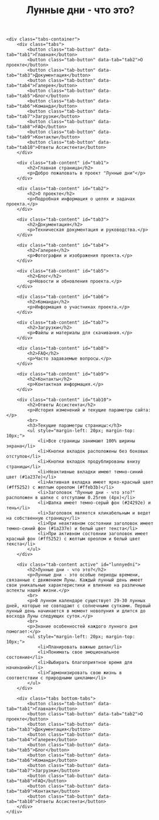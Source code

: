 <html><head><base href="/" />
<meta name="viewport" content="width=device-width, initial-scale=1">
<title>Лунные дни - что это?</title>
<style>
* {
    margin: 0;
    padding: 0;
    box-sizing: border-box;
    font-family: 'Roboto', sans-serif;
}

body {
    background: #c8e6c9;
}

.header {
    background: #24292e;
    color: white;
    padding: 0.25rem; /* Changed from 0.5rem to 0.25rem */
    text-align: center;
    box-shadow: 0 2px 5px rgba(0,0,0,0.1);
}

.project-title {
    font-size: 2.5rem;
    margin-bottom: 0.5rem;
    max-width: 100%;
    margin-left: auto;
    margin-right: auto;
    cursor: pointer;
    transition: all 0.3s ease;
    background-color: #1a237e;
    color: white;
    padding: 10px 20px;
    border-radius: 5px;
    display: inline-block;
    box-shadow: 0 0 15px rgba(255, 255, 255, 0.7);
}

.project-title.active {
    background-color: #ff5252;
    color: white;
    box-shadow: 0 0 15px #ffeb3b;
}

.tabs-container {
    width: 100%;
    margin: 20px auto;
    padding: 0;
}

.tabs {
    display: flex;
    flex-wrap: wrap;
    gap: 10px;
    margin-bottom: 20px;
    padding: 0;
}

.bottom-tabs {
    margin-top: 20px;
    margin-bottom: 40px;
}

.tab-button {
    background: #1a237e;
    color: white;
    border: none;
    padding: 12px 20px;
    border-radius: 5px;
    cursor: pointer;
    flex: 1;
    min-width: 150px;
    font-size: 1rem;
    transition: all 0.3s ease;
    box-shadow: 0 2px 5px rgba(0,0,0,0.1);
}

.tab-button:hover {
    opacity: 0.9;
    transform: translateY(-2px);
}

.tab-button.active {
    background: #ff5252;
    color: white;
    box-shadow: 0 0 15px #ffeb3b;
}

.tab-content {
    background: #e3f2fd;
    padding: 20px;
    border-radius: 0;
    box-shadow: 0 2px 5px rgba(0,0,0,0.1);
    min-height: 300px;
    display: none;
    width: 100%;
}

.tab-content.active {
    display: block;
    animation: fadeIn 0.5s ease;
}

@keyframes fadeIn {
    from { opacity: 0; }
    to { opacity: 1; }
}

@media (max-width: 768px) {
    .tab-button {
        width: calc(50% - 5px);
        min-width: unset;
    }
    
    .project-title {
        font-size: 2rem;
    }
}

@media (max-width: 480px) {
    .tab-button {
        width: 100%;
    }
    
    .project-title {
        font-size: 1.5rem;
    }
}
</style>
</head>
<body>
    <header class="header">
        <h1 class="project-title">Лунные дни - что это?</h1>
    </header>

    <div class="tabs-container">
        <div class="tabs">
            <button class="tab-button" data-tab="tab1">Главная</button>
            <button class="tab-button" data-tab="tab2">О проекте</button>
            <button class="tab-button" data-tab="tab3">Документация</button>
            <button class="tab-button" data-tab="tab4">Галерея</button>
            <button class="tab-button" data-tab="tab5">Блог</button>
            <button class="tab-button" data-tab="tab6">Команда</button>
            <button class="tab-button" data-tab="tab7">Загрузки</button>
            <button class="tab-button" data-tab="tab8">FAQ</button>
            <button class="tab-button" data-tab="tab9">Контакты</button>
            <button class="tab-button" data-tab="tab10">Ответы Ассистента</button>
        </div>

        <div class="tab-content" id="tab1">
            <h2>Главная страница</h2>
            <p>Добро пожаловать в проект "Лунные дни"</p>
        </div>

        <div class="tab-content" id="tab2">
            <h2>О проекте</h2>
            <p>Подробная информация о целях и задачах проекта.</p>
        </div>

        <div class="tab-content" id="tab3">
            <h2>Документация</h2>
            <p>Техническая документация и руководства.</p>
        </div>

        <div class="tab-content" id="tab4">
            <h2>Галерея</h2>
            <p>Фотографии и изображения проекта.</p>
        </div>

        <div class="tab-content" id="tab5">
            <h2>Блог</h2>
            <p>Новости и обновления проекта.</p>
        </div>

        <div class="tab-content" id="tab6">
            <h2>Команда</h2>
            <p>Информация о участниках проекта.</p>
        </div>

        <div class="tab-content" id="tab7">
            <h2>Загрузки</h2>
            <p>Файлы и материалы для скачивания.</p>
        </div>

        <div class="tab-content" id="tab8">
            <h2>FAQ</h2>
            <p>Часто задаваемые вопросы.</p>
        </div>

        <div class="tab-content" id="tab9">
            <h2>Контакты</h2>
            <p>Контактная информация.</p>
        </div>

        <div class="tab-content" id="tab10">
            <h2>Ответы Ассистента</h2>
            <p>История изменений и текущие параметры сайта:</p>
            <br>
            <h3>Текущие параметры страницы:</h3>
            <ul style="margin-left: 20px; margin-top: 10px;">
                <li>Все страницы занимают 100% ширины экрана</li>
                <li>Кнопки вкладок расположены без боковых отступов</li>
                <li>Кнопки вкладок продублированы внизу страницы</li>
                <li>Неактивные вкладки имеют темно-синий цвет (#1a237e)</li>
                <li>Активная вкладка имеет ярко-красный цвет (#ff5252) с желтым ореолом (#ffeb3b)</li>
                <li>Заголовок "Лунные дни - что это?" расположен в шапке с отступами 0.25rem (4px)</li>
                <li>Шапка имеет темно-серый фон (#24292e) и тень</li>
                <li>Заголовок является кликабельным и ведет на собственную страницу</li>
                <li>При неактивном состоянии заголовок имеет темно-синий фон (#1a237e) и белый цвет текста</li>
                <li>При активном состоянии заголовок имеет красный фон (#ff5252) с желтым ореолом и белый цвет текста</li>
            </ul>
        </div>

        <div class="tab-content active" id="lunnyedni">
            <h2>Лунные дни - что это?</h2>
            <p>Лунные дни - это особые периоды времени, связанные с движением Луны. Каждый лунный день имеет свои уникальные характеристики и влияние на различные аспекты нашей жизни.</p>
            <br>
            <p>В лунном календаре существует 29-30 лунных дней, которые не совпадают с солнечными сутками. Первый лунный день начинается в момент новолуния и длится до восхода Луны следующих суток.</p>
            <br>
            <p>Знание особенностей каждого лунного дня помогает:</p>
            <ul style="margin-left: 20px; margin-top: 10px;">
                <li>Планировать важные дела</li>
                <li>Понимать свое эмоциональное состояние</li>
                <li>Выбирать благоприятное время для начинаний</li>
                <li>Гармонизировать свою жизнь в соответствии с природными циклами</li>
            </ul>
        </div>

        <div class="tabs bottom-tabs">
            <button class="tab-button" data-tab="tab1">Главная</button>
            <button class="tab-button" data-tab="tab2">О проекте</button>
            <button class="tab-button" data-tab="tab3">Документация</button>
            <button class="tab-button" data-tab="tab4">Галерея</button>
            <button class="tab-button" data-tab="tab5">Блог</button>
            <button class="tab-button" data-tab="tab6">Команда</button>
            <button class="tab-button" data-tab="tab7">Загрузки</button>
            <button class="tab-button" data-tab="tab8">FAQ</button>
            <button class="tab-button" data-tab="tab9">Контакты</button>
            <button class="tab-button" data-tab="tab10">Ответы Ассистента</button>
        </div>
    </div>

<script>
document.addEventListener('DOMContentLoaded', function() {
    const tabButtons = document.querySelectorAll('.tab-button');
    const tabContents = document.querySelectorAll('.tab-content');
    const projectTitle = document.querySelector('.project-title');

    // Set initial state
    projectTitle.classList.add('active');

    function updateAllButtons(tabId) {
        tabButtons.forEach(btn => {
            if(btn.getAttribute('data-tab') === tabId) {
                btn.classList.add('active');
            } else {
                btn.classList.remove('active');
            }
        });
    }

    function switchToTab(tabId) {
        tabContents.forEach(content => content.classList.remove('active'));
        document.getElementById(tabId).classList.add('active');
        updateAllButtons(tabId);
        projectTitle.classList.remove('active');
    }

    tabButtons.forEach(button => {
        button.addEventListener('click', () => {
            const tabId = button.getAttribute('data-tab');
            switchToTab(tabId);
        });

        button.addEventListener('mouseover', () => {
            if (!button.classList.contains('active')) {
                button.style.transform = 'translateY(-2px)';
            }
        });

        button.addEventListener('mouseout', () => {
            if (!button.classList.contains('active')) {
                button.style.transform = 'translateY(0)';
            }
        });
    });

    projectTitle.addEventListener('click', () => {
        tabContents.forEach(content => content.classList.remove('active'));
        document.getElementById('lunnyedni').classList.add('active');
        tabButtons.forEach(btn => btn.classList.remove('active'));
        projectTitle.classList.add('active');
    });
});
</script>

</body></html>
